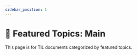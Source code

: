 ```yaml
---
sidebar_position: 1
---
```


# 📑 Featured Topics: Main

This page is for TIL documents categorized by featured topics.
